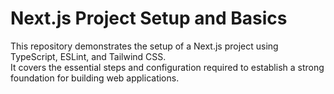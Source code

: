# Next.js Project Setup and Basics

This repository demonstrates the setup of a Next.js project using TypeScript, ESLint, and Tailwind CSS.  
It covers the essential steps and configuration required to establish a strong foundation for building web applications.

